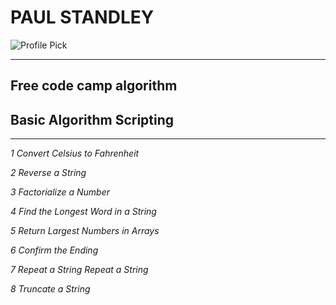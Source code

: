 # __**PAUL STANDLEY**__

![Profile Pick](http://res.cloudinary.com/pieol2/image/upload/v1516543296/profile-small.png)

---

## **Free code camp algorithm**

## Basic Algorithm Scripting

---

_*1 Convert Celsius to Fahrenheit*_

_*2 Reverse a String*_

_*3 Factorialize a Number*_

_*4 Find the Longest Word in a String*_

_*5 Return Largest Numbers in Arrays*_

_*6 Confirm the Ending*_

_*7 Repeat a String Repeat a String*_

_*8 Truncate a String*_